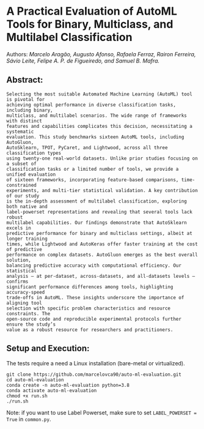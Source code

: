 # A Practical Evaluation of AutoML Tools for Binary, Multiclass, and Multilabel Classification

Authors: *Marcelo Aragão, Augusto Afonso, Rafaela Ferraz, Rairon Ferreira, Sávio Leite, Felipe A. P. de Figueiredo, and Samuel B. Mafra.*

## Abstract:
    Selecting the most suitable Automated Machine Learning (AutoML) tool is pivotal for
    achieving optimal performance in diverse classification tasks, including binary,
    multiclass, and multilabel scenarios. The wide range of frameworks with distinct
    features and capabilities complicates this decision, necessitating a systematic
    evaluation. This study benchmarks sixteen AutoML tools, including AutoGluon,
    AutoSklearn, TPOT, PyCaret, and Lightwood, across all three classification types
    using twenty-one real-world datasets. Unlike prior studies focusing on a subset of
    classification tasks or a limited number of tools, we provide a unified evaluation
    of sixteen frameworks, incorporating feature-based comparisons, time-constrained
    experiments, and multi-tier statistical validation. A key contribution of our study
    is the in-depth assessment of multilabel classification, exploring both native and
    label-powerset representations and revealing that several tools lack robust
    multilabel capabilities. Our findings demonstrate that AutoSklearn excels in
    predictive performance for binary and multiclass settings, albeit at longer training
    times, while Lightwood and AutoKeras offer faster training at the cost of predictive
    performance on complex datasets. AutoGluon emerges as the best overall solution,
    balancing predictive accuracy with computational efficiency. Our statistical
    analysis – at per-dataset, across-datasets, and all-datasets levels – confirms
    significant performance differences among tools, highlighting accuracy-speed
    trade-offs in AutoML. These insights underscore the importance of aligning tool
    selection with specific problem characteristics and resource constraints. The
    open-source code and reproducible experimental protocols further ensure the study’s
    value as a robust resource for researchers and practitioners.

## Setup and Execution:
The tests require a need a Linux installation (bare-metal or virtualized).

```
git clone https://github.com/marcelovca90/auto-ml-evaluation.git
cd auto-ml-evaluation
conda create -n auto-ml-evaluation python=3.8
conda activate auto-ml-evaluation
chmod +x run.sh
./run.sh
```

Note: if you want to use Label Powerset, make sure to set `LABEL_POWERSET = True` in `common.py`.